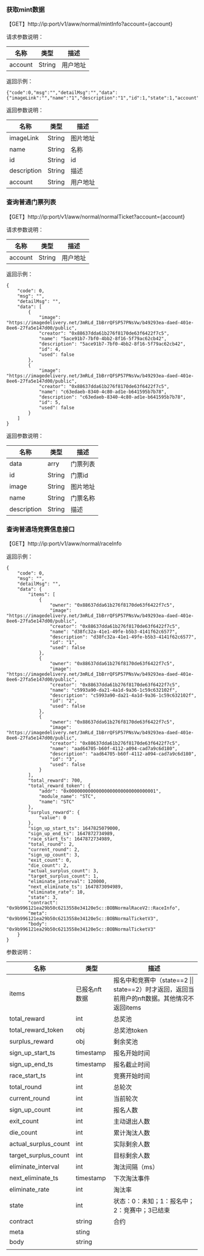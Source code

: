 ### 获取mint数据

【GET】http://ip:port/v1/aww/normal/mintInfo?account={account}

请求参数说明：

| 名称    | 类型   | 描述     |
| ------- | ------ | -------- |
| account | String | 用户地址 |

返回示例：

```
{"code":0,"msg":"","detailMsg":"","data":{"imageLink":"","name":"1","description":"1","id":1,"state":1,"account":"456"}}
```

返回参数说明：

| 名称        | 类型   | 描述     |
| ----------- | ------ | -------- |
| imageLink   | String | 图片地址 |
| name        | String | 名称     |
| id          | String | id       |
| description | String | 描述     |
| account     | String | 用户地址 |



### 查询普通门票列表

【GET】http://ip:port/v1/aww/normal/normalTicket?account={account}

请求参数说明：

| 名称    | 类型   | 描述     |
| ------- | ------ | -------- |
| account | String | 用户地址 |



返回示例：

```
{
    "code": 0,
    "msg": "",
    "detailMsg": "",
    "data": [
        {
            "image": "https://imagedelivery.net/3mRLd_IbBrrQFSP57PNsVw/b49293ea-daed-401e-8ee6-27fa5e147d00/public",
            "creator": "0x88637dda61b276f8170de63f6422f7c5",
            "name": "5ace91b7-7bf0-4bb2-8f16-5f79ac62cb42",
            "description": "5ace91b7-7bf0-4bb2-8f16-5f79ac62cb42",
            "id": 4,
            "used": false
        },
        {
            "image": "https://imagedelivery.net/3mRLd_IbBrrQFSP57PNsVw/b49293ea-daed-401e-8ee6-27fa5e147d00/public",
            "creator": "0x88637dda61b276f8170de63f6422f7c5",
            "name": "c63edaeb-8340-4c80-ad1e-b641595b7b78",
            "description": "c63edaeb-8340-4c80-ad1e-b641595b7b78",
            "id": 5,
            "used": false
        }
    ]
}
```

返回参数说明：

| 名称        | 类型   | 描述     |
| ----------- | ------ | -------- |
| data        | arry   | 门票列表 |
| id          | String | 门票id   |
| image       | String | 图片地址 |
| name        | String | 门票名称 |
| description | String | 描述     |



### 查询普通场竞赛信息接口

【GET】http://ip:port/v1/aww/normal/raceInfo

返回示例：

```
{
    "code": 0,
    "msg": "",
    "detailMsg": "",
    "data": {
        "items": [
            {
                "owner": "0x88637dda61b276f8170de63f6422f7c5",
                "image": "https://imagedelivery.net/3mRLd_IbBrrQFSP57PNsVw/b49293ea-daed-401e-8ee6-27fa5e147d00/public",
                "creator": "0x88637dda61b276f8170de63f6422f7c5",
                "name": "d38fc32a-41e1-49fe-b5b3-4141f62c6577",
                "description": "d38fc32a-41e1-49fe-b5b3-4141f62c6577",
                "id": "1",
                "used": false
            },
            {
                "owner": "0x88637dda61b276f8170de63f6422f7c5",
                "image": "https://imagedelivery.net/3mRLd_IbBrrQFSP57PNsVw/b49293ea-daed-401e-8ee6-27fa5e147d00/public",
                "creator": "0x88637dda61b276f8170de63f6422f7c5",
                "name": "c5993a90-da21-4a1d-9a36-1c59c632102f",
                "description": "c5993a90-da21-4a1d-9a36-1c59c632102f",
                "id": "2",
                "used": false
            },
            {
                "owner": "0x88637dda61b276f8170de63f6422f7c5",
                "image": "https://imagedelivery.net/3mRLd_IbBrrQFSP57PNsVw/b49293ea-daed-401e-8ee6-27fa5e147d00/public",
                "creator": "0x88637dda61b276f8170de63f6422f7c5",
                "name": "aad64705-b60f-4112-a094-cad7a9c6d180",
                "description": "aad64705-b60f-4112-a094-cad7a9c6d180",
                "id": "3",
                "used": false
            }
        ],
        "total_reward": 700,
        "total_reward_token": {
            "addr": "0x00000000000000000000000000000001",
            "module_name": "STC",
            "name": "STC"
        },
        "surplus_reward": {
            "value": 0
        },
        "sign_up_start_ts": 1647825079000,
        "sign_up_end_ts": 1647872734989,
        "race_start_ts": 1647872734989,
        "total_round": 2,
        "current_round": 2,
        "sign_up_count": 3,
        "exit_count": 0,
        "die_count": 2,
        "actual_surplus_count": 3,
        "target_surplus_count": 1,
        "eliminate_interval": 120000,
        "next_eliminate_ts": 1647873094989,
        "eliminate_rate": 10,
        "state": 3,
        "contract": "0x9b996121ea29b50c6213558e34120e5c::BOBNormalRaceV2::RaceInfo",
        "meta": "0x9b996121ea29b50c6213558e34120e5c::BOBNormalTicketV3",
        "body": "0x9b996121ea29b50c6213558e34120e5c::BOBNormalTicketV3"
    }
}
```

参数说明：

| 名称                 | 类型          | 描述                                                         |
| -------------------- | ------------- | ------------------------------------------------------------ |
| items                | 已报名nft数据 | 报名中和竞赛中（state==2 \|\| state==2）时才返回，返回当前用户的nft数据。其他情况不返回items |
| total_reward         | int           | 总奖池                                                       |
| total_reward_token   | obj           | 总奖池token                                                  |
| surplus_reward       | obj           | 剩余奖池                                                     |
| sign_up_start_ts     | timestamp     | 报名开始时间                                                 |
| sign_up_end_ts       | timestamp     | 报名截止时间                                                 |
| race_start_ts        | int           | 竞赛开始时间                                                 |
| total_round          | int           | 总轮次                                                       |
| current_round        | int           | 当前轮次                                                     |
| sign_up_count        | int           | 报名人数                                                     |
| exit_count           | int           | 主动退出人数                                                 |
| die_count            | int           | 累计淘汰人数                                                 |
| actual_surplus_count | int           | 实际剩余人数                                                 |
| target_surplus_count | int           | 目标剩余人数                                                 |
| eliminate_interval   | int           | 淘汰间隔（ms）                                               |
| next_eliminate_ts    | timestamp     | 下次淘汰事件                                                 |
| eliminate_rate       | int           | 淘汰率                                                       |
| state                | int           | 状态：0：未知；1：报名中；2：竞赛中；3已结束                 |
| contract             | string        | 合约                                                         |
| meta                 | sting         |                                                              |
| body                 | string        |                                                              |
|                      |               |                                                              |

